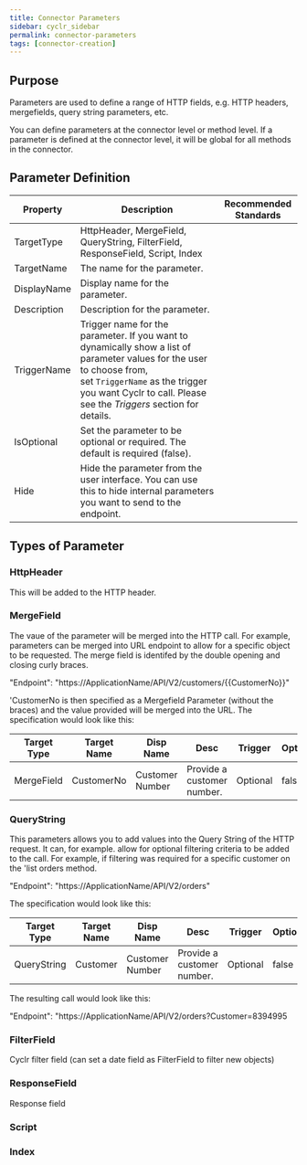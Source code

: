 ```yaml
---
title: Connector Parameters
sidebar: cyclr_sidebar
permalink: connector-parameters
tags: [connector-creation]
---
```


## Purpose

Parameters are used to define a range of HTTP fields, e.g. HTTP headers, mergefields, query string parameters, etc.

You can define parameters at the connector level or method level. If a parameter is defined at the connector level, it will be global for all methods in the connector.


## Parameter Definition

| Property | Description | Recommended Standards |
| --- | --- | --- |
| TargetType | HttpHeader,  MergeField, QueryString, FilterField, ResponseField, Script, Index | | 
| TargetName | The name for the parameter.| |
| DisplayName | Display name for the parameter.| |
| Description | Description for the parameter.| |
| TriggerName | Trigger name for the parameter. If you want to dynamically show a list of parameter values for the user to choose from, set `TriggerName` as the trigger you want Cyclr to call. Please see the _Triggers_ section for details.| |
| IsOptional | Set the parameter to be optional or required. The default is required (false).| |
| Hide | Hide the parameter from the user interface. You can use this to hide internal parameters you want to send to the endpoint.| |

## Types of Parameter

### HttpHeader

This will be added to the HTTP header.

### MergeField

The vaue of the parameter will be merged into the HTTP call.  For example, parameters can be merged into URL endpoint to allow for a specific object to be requested.  The merge field is identifed by the double opening and closing curly braces.

"Endpoint": "https://ApplicationName/API/V2/customers/&#x7B;&#x7B;CustomerNo&#x7D;&#x7D;"

'CustomerNo is then specified as a Mergefield Parameter (without the braces) and the value provided will be merged into the URL.  The specification would look like this:

| Target Type | Target Name | Disp Name | Desc | Trigger | Optional | Hiden | Value |
| --- | --- | --- | --- | --- | --- | --- | --- |
| MergeField| CustomerNo | Customer Number | Provide a customer number. | Optional | false | false | NA |

### QueryString

This parameters allows you to add values into the Query String of the HTTP request.  It can, for example. allow for optional filtering criteria to be added to the call.  For example, if filtering was required for a specific customer on the 'list orders method.

"Endpoint": "https://ApplicationName/API/V2/orders"

The specification would look like this:

| Target Type | Target Name | Disp Name | Desc | Trigger | Optional | Hiden | Value |
| --- | --- | --- | --- | --- | --- | --- | --- |
| QueryString| Customer | Customer Number | Provide a customer number. | Optional | false | false | NA |

The resulting call would look like this:

"Endpoint": "https://ApplicationName/API/V2/orders?Customer=8394995

### FilterField

Cyclr filter field (can set a date field as FilterField to filter new objects) 

### ResponseField

Response field

### Script

### Index

